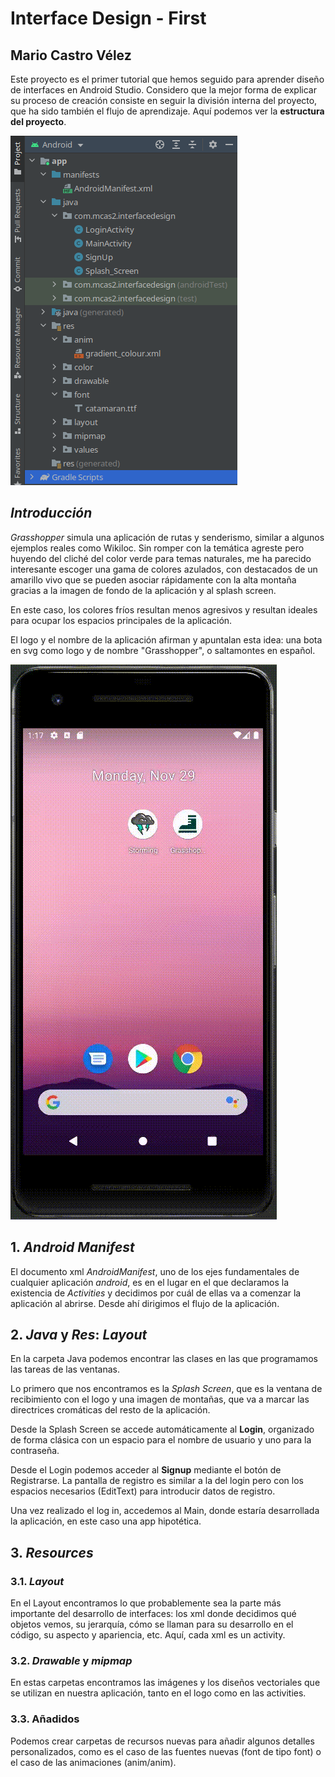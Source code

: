 # Interface Design -  First
## Mario Castro Vélez

Este proyecto es el primer tutorial que hemos seguido para aprender diseño de interfaces en
Android Studio. Considero que la mejor forma de explicar su proceso de creación consiste en
seguir la división interna del proyecto, que ha sido también el flujo de aprendizaje. 
Aquí podemos ver la **estructura del proyecto**.

![issue tab](img/estructura.png)

## *Introducción*
*Grasshopper* simula una aplicación de rutas y senderismo, similar a algunos ejemplos reales como Wikiloc.
Sin romper con la temática agreste pero huyendo del cliché del color verde para temas naturales, me ha parecido interesante escoger una gama de colores azulados, con destacados de un amarillo vivo que se pueden asociar rápidamente con la alta montaña gracias a la imagen de fondo de la aplicación y al splash screen.

En este caso, los colores fríos resultan menos agresivos y resultan ideales para ocupar los espacios principales de la aplicación.

El logo y el nombre de la aplicación afirman y apuntalan esta idea: una bota en svg como logo
y de nombre "Grasshopper", o saltamontes en español.

![issue tab](img/Grasshoper-demo.gif)

## 1. *Android Manifest*
El documento xml *AndroidManifest*, uno de los ejes fundamentales de cualquier aplicación *android*, es en el lugar en el que declaramos la existencia de *Activities* y decidimos por cuál de ellas va a comenzar la aplicación al abrirse. Desde ahí
dirigimos el flujo de la aplicación.

## 2. *Java* y *Res*: *Layout*
En la carpeta Java podemos encontrar las clases en las que programamos las tareas de las ventanas.

Lo primero que nos encontramos es la *Splash Screen*, que es la ventana de recibimiento con el logo y una imagen de montañas, que va a marcar  las directrices cromáticas    del resto de la aplicación.

Desde la Splash Screen se accede automáticamente al **Login**, organizado de forma clásica con 
un espacio para el nombre de usuario y uno para la contraseña.

Desde el Login podemos acceder al **Signup** mediante el botón de Registrarse. La pantalla de 
registro es similar a la del login pero con los espacios necesarios (EditText) para introducir
datos de registro. 

Una vez realizado el log in, accedemos al Main, donde estaría desarrollada la aplicación, en 
este caso una app hipotética.


## 3. *Resources*
### 3.1. *Layout*
En el Layout encontramos lo que probablemente sea la parte más importante del desarrollo de interfaces: los xml donde decidimos qué objetos vemos, su jerarquía, cómo se llaman para su desarrollo en el código, su aspecto y apariencia, etc. Aquí, cada xml es un activity.
### 3.2. *Drawable* y *mipmap*
En estas carpetas encontramos las imágenes y los diseños vectoriales que se utilizan en nuestra aplicación, tanto en el logo como en las activities.
### 3.3. Añadidos
Podemos crear carpetas de recursos nuevas para añadir algunos detalles personalizados,  como es el caso de las fuentes nuevas (font de tipo font) o el caso de las animaciones (anim/anim).
